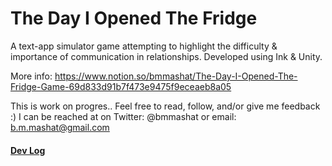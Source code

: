 # The Day I Opened The Fridge
A text-app simulator game attempting to highlight the difficulty &amp; importance of communication in relationships. Developed using Ink &amp; Unity.

More info: https://www.notion.so/bmmashat/The-Day-I-Opened-The-Fridge-Game-69d833d91b7f473e9475f9eceaeb8a05

This is work on progres.. Feel free to read, follow, and/or give me feedback :)
I can be reached at on Twitter: @bmmashat or email: b.m.mashat@gmail.com



#### [Dev Log](https://github.com/bmmashat/the-day-i-opened-the-fridge/blob/master/DevLog.md)
